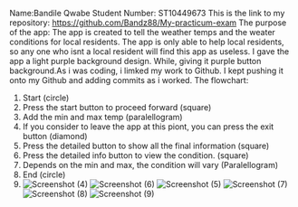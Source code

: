 Name:Bandile Qwabe
Student Number: ST10449673
This is the link to my repository: https://github.com/Bandz88/My-practicum-exam
The purpose of the app: The app is created to tell the weather temps and the weater conditions for local residents.
The app is only able to help local residents, so any one who isnt a local resident will find this app as useless.
I gave the app a light purple background design. While, giving it purple button background.As i was coding, i limked my work to Github. I kept pushing it onto my Github and adding commits as i worked.
The flowchart:
1. Start (circle)
2. Press the start button to proceed forward (square)
3. Add the min and max temp (paralellogram)
4. If you consider to leave the app at this piont, you can press the exit button (diamond)
5. Press the detailed button to show all the final information (square)
6. Press the detailed info button to view the condition. (square)
7. Depends on the min and max, the condition will vary (Paralellogram)
8. End (circle)
9. ![Screenshot (4)](https://github.com/Bandz88/My-practicum-exam/assets/161321315/6e6cadb7-3738-4fa0-ba95-15b79ba06e19)
![Screenshot (6)](https://github.com/Bandz88/My-practicum-exam/assets/161321315/26df9969-5fad-487b-863f-f7f1898cdb48)
![Screenshot (5)](https://github.com/Bandz88/My-practicum-exam/assets/161321315/40559865-7f6e-4238-b390-5d12faec9e9f)
![Screenshot (7)](https://github.com/Bandz88/My-practicum-exam/assets/161321315/bc65613b-87fd-458c-878f-f5bd40829947)
![Screenshot (8)](https://github.com/Bandz88/My-practicum-exam/assets/161321315/1202da19-e7b1-4da3-b7e3-166791d50c06)
![Screenshot (9)](https://github.com/Bandz88/My-practicum-exam/assets/161321315/1cfa3739-4199-4009-bd04-5843ae17d360)
